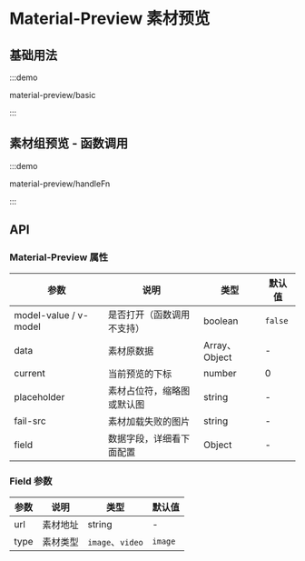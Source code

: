 # Material-Preview 素材预览

## 基础用法

:::demo

material-preview/basic

:::

## 素材组预览 - 函数调用

:::demo

material-preview/handleFn

:::

## API

### Material-Preview 属性

| 参数                  | 说明                       | 类型          | 默认值  |
| --------------------- | -------------------------- | ------------- | ------- |
| model-value / v-model | 是否打开（函数调用不支持） | boolean       | `false` |
| data                  | 素材原数据                 | Array、Object | -       |
| current               | 当前预览的下标             | number        | 0       |
| placeholder           | 素材占位符，缩略图或默认图 | string        | -       |
| fail-src               | 素材加载失败的图片         | string        | -       |
| field                 | 数据字段，详细看下面配置   | Object        | -       |

###  Field 参数

| 参数 | 说明     | 类型             | 默认值  |
| ---- | -------- | ---------------- | ------- |
| url  | 素材地址 | string           | -       |
| type | 素材类型 | `image`、`video` | `image` |
